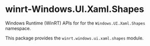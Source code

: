 <!-- warning: Please don't edit this file. It was automatically generated. -->

# winrt-Windows.UI.Xaml.Shapes

Windows Runtime (WinRT) APIs for for the `Windows.UI.Xaml.Shapes` namespace.

This package provides the `winrt.windows.ui.xaml.shapes` module.
